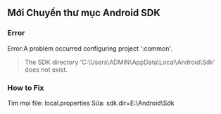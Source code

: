 ## Mới Chuyển thư mục Android SDK

### Error

Error:A problem occurred configuring project ':common'.
> The SDK directory 'C:\Users\ADMIN\AppData\Local\Android\Sdk' does not exist.

### How to Fix

Tìm mọi file: local.properties
Sửa: sdk.dir=E\:\\Android\\Sdk
